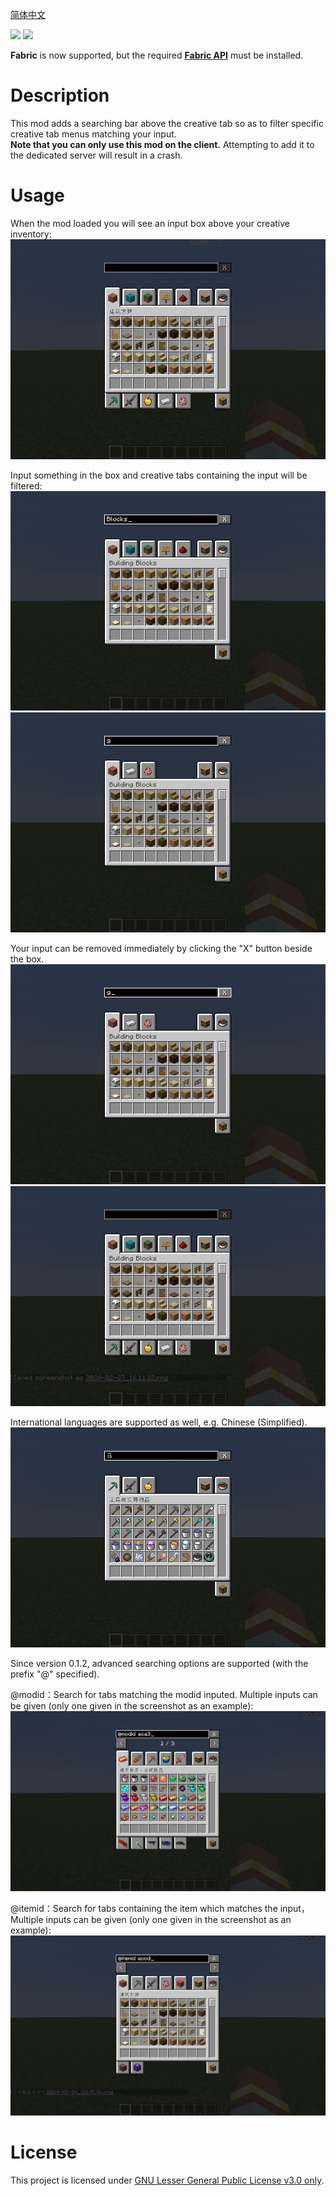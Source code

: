 [简体中文](README-zh.md)

[![](https://img.shields.io/badge/License-LGPL--3.0--only-blue)](https://spdx.org/licenses/LGPL-3.0-only.html)
[![](https://cf.way2muchnoise.eu/240630.svg)](https://www.curseforge.com/minecraft/mc-mods/creativetabsearch)

**Fabric** is now supported, but the required [**Fabric API**](https://www.modrinth.com/mod/fabric-api) must be installed.

# Description
This mod adds a searching bar above the creative tab so as to filter specific creative tab menus matching your input.<br>
**Note that you can only use this mod on the client.** Attempting to add it to the dedicated server will result in a crash.

# Usage
When the mod loaded you will see an input box above your creative inventory:
![Screenshot 1](docs/ss1.png)

Input something in the box and creative tabs containing the input will be filtered:
![Screenshot 2](docs/ss2.png)
![Screenshot 3](docs/ss3.png)

Your input can be removed immediately by clicking the "X" button beside the box.
![Screenshot 4](docs/ss4.png)
![Screenshot 5](docs/ss5.png)

International languages are supported as well, e.g. Chinese (Simplified).
![Screenshot 6](docs/ss6.png)

Since version 0.1.2, advanced searching options are supported (with the prefix "@" specified).

@modid：Search for tabs matching the modid inputed. Multiple inputs can be given (only one given in the screenshot as an example):
![Screenshot 7](docs/ss7.png)

@itemid：Search for tabs containing the item which matches the input，Multiple inputs can be given (only one given in the screenshot as an example):
![Screenshot 8](docs/ss8.png)

# License
This project is licensed under [GNU Lesser General Public License v3.0 only](https://spdx.org/licenses/LGPL-3.0-only.html).
